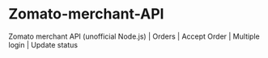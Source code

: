 # Zomato-merchant-API
Zomato merchant API (unofficial Node.js) | Orders | Accept Order | Multiple login | Update status
